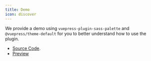 ```yaml
---
title: Demo
icon: discover
---
```


We provide a demo using `vuepress-plugin-sass-palette` and `@vuepress/theme-default` for you to better understand how to use the plugin.

- [Source Code](https://github.com/vuepress-theme-hope/vuepress-theme-hope/tree/main/demo/sass-palette/).
- [Preview](https://vuepress-theme-hope.github.io/sass-palette-demo/)
